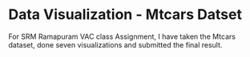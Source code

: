 # Data Visualization - Mtcars Datset

For SRM Ramapuram VAC class Assignment, I have taken the Mtcars dataset, done seven visualizations and submitted the final result.
